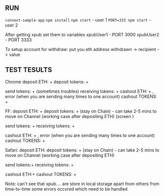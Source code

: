 ## RUN

```connext-sample-app```
```npm install```
```npm start``` - user 1
```PORT=333 npm start``` - user 2

After getting xpub set them to variables 
xpubUser1 - PORT 3000
xpubUser2  - PORT 3333

To setup account for withdraw:
put you eth address withdrawn -> recipient -> value

## TEST TESULTS

Chrome
deposit ETH: +
deposit tokens:  +

send tokens: + (sometimes troubles)
receiving tokens: +
cashout ETH: + , error (when you are sending many times to one account)
cashout TOKENS: +

FF:
deposit ETH: +
deposit tokens:  + (stay on Chain) - can take 2-5 mins to move on Channel (working case after depositing ETH) (screen )

send tokens: +
receiving tokens: +

cashout ETH: + , error (when you are sending many times to one account)
cashout TOKENS: +


Safari:
deposit ETH:
deposit tokens: + (stay on Chain) -  can take 2-5 mins to move on Channel (working case after depositing ETH)

send tokens:+
receiving tokens: +

cashout ETH:+
cashout TOKENS: +

Note:
can't see that xpub.... are store in local storage apart from others
from time-to-time some errors occured which need to be handled
